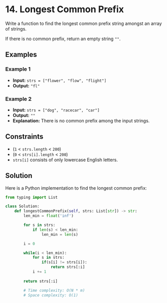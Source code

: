 # 14. Longest Common Prefix

Write a function to find the longest common prefix string amongst an array of strings.

If there is no common prefix, return an empty string `""`.

## Examples

### Example 1
- **Input:** `strs = ["flower", "flow", "flight"]`
- **Output:** `"fl"`

### Example 2
- **Input:** `strs = ["dog", "racecar", "car"]`
- **Output:** `""`
- **Explanation:** There is no common prefix among the input strings.

## Constraints
- (`1` < `strs.length` < `200`)
- (`0` < `strs[i].length` < `200`)
- `strs[i]` consists of only lowercase English letters.

## Solution

Here is a Python implementation to find the longest common prefix:

```python
from typing import List

class Solution:
    def longestCommonPrefix(self, strs: List[str]) -> str:
        len_min = float('inf')

        for s in strs:
            if len(s) < len_min:
                len_min = len(s)

        i = 0

        while(i < len_min):
            for s in strs:
                if(s[i] != strs[i]):
                    return strs[:i]
            i += 1
        
        return strs[:i]

        # Time complexity: O(N * m)
        # Space complexity: O(1)